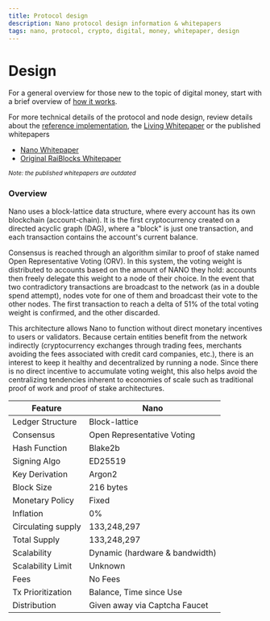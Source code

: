 ```yaml
---
title: Protocol design
description: Nano protocol design information & whitepapers
tags: nano, protocol, crypto, digital, money, whitepaper, design
---
```


# Design

For a general overview for those new to the topic of digital money, start with a brief overview of <a href="/introduction/how-it-works">how it works</a>.

For more technical details of the protocol and node design, review details about the [reference implementation](/getting-started-devs/protocol-reference), the <a href="https://docs.nano.org/what-is-nano/living-whitepaper/" target="_blank">Living Whitepaper</a> or the published whitepapers

- <a href="https://github.com/mistakia/nano-community/blob/main/resources/nano-whitepaper.pdf" target="_blank">Nano Whitepaper</a>
- <a href="https://github.com/mistakia/nano-community/blob/main/resources/raiblocks-whitepaper.pdf" target="_blank">Original RaiBlocks Whitepaper</a>

<small>_Note: the published whitepapers are outdated_</small>

### Overview

Nano uses a block-lattice data structure, where every account has its own blockchain (account-chain). It is the first cryptocurrency created on a directed acyclic graph (DAG), where a "block" is just one transaction, and each transaction contains the account's current balance.

Consensus is reached through an algorithm similar to proof of stake named Open Representative Voting (ORV). In this system, the voting weight is distributed to accounts based on the amount of NANO they hold: accounts then freely delegate this weight to a node of their choice. In the event that two contradictory transactions are broadcast to the network (as in a double spend attempt), nodes vote for one of them and broadcast their vote to the other nodes. The first transaction to reach a delta of 51% of the total voting weight is confirmed, and the other discarded.

This architecture allows Nano to function without direct monetary incentives to users or validators. Because certain entities benefit from the network indirectly (cryptocurrency exchanges through trading fees, merchants avoiding the fees associated with credit card companies, etc.), there is an interest to keep it healthy and decentralized by running a node. Since there is no direct incentive to accumulate voting weight, this also helps avoid the centralizing tendencies inherent to economies of scale such as traditional proof of work and proof of stake architectures.

| Feature            | Nano                           |
| ------------------ | ------------------------------ |
| Ledger Structure   | Block-lattice                  |
| Consensus          | Open Representative Voting     |
| Hash Function      | Blake2b                        |
| Signing Algo       | ED25519                        |
| Key Derivation     | Argon2                         |
| Block Size         | 216 bytes                      |
| Monetary Policy    | Fixed                          |
| Inflation          | 0%                             |
| Circulating supply | 133,248,297                    |
| Total Supply       | 133,248,297                    |
| Scalability        | Dynamic (hardware & bandwidth) |
| Scalability Limit  | Unknown                        |
| Fees               | No Fees                        |
| Tx Prioritization  | Balance, Time since Use        |
| Distribution       | Given away via Captcha Faucet  |
